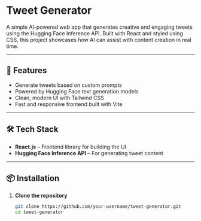 #  Tweet Generator

A simple AI-powered web app that generates creative and engaging tweets using the Hugging Face Inference API. Built with React and styled using CSS, this project showcases how AI can assist with content creation in real time.

---

## 📌 Features

- Generate tweets based on custom prompts
- Powered by Hugging Face text generation models
- Clean, modern UI with Tailwind CSS
- Fast and responsive frontend built with Vite

---

## 🛠️ Tech Stack

- **React.js** – Frontend library for building the UI
- **Hugging Face Inference API** – For generating tweet content

---

## 📦 Installation

1. **Clone the repository**

   ```bash
   git clone https://github.com/your-username/tweet-generator.git
   cd tweet-generator
